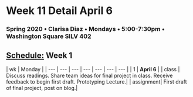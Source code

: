# Week 11 Detail April 6

### Spring 2020 • Clarisa Diaz • Mondays • 5:00-7:30pm • Washington Square SILV 402

## [Schedule:](./) Week 1

| wk | Monday |
| --- | --- | --- | --- | --- | --- | --- |
| 1 | **April 6** |
| class | Discuss readings. Share team ideas for final project in class. Receive feedback to begin first draft. Prototyping Lecture.| 
| assignment| First draft of final project, post on blog.|  

